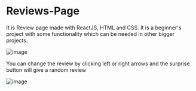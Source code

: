# Reviews-Page
It is Review page made with ReactJS, HTML and CSS. It is a beginner's project with some functionality which can be needed in other bigger projects. 

![image](https://user-images.githubusercontent.com/43779438/122469855-07c3ec00-cfdb-11eb-8448-c86ad0dc3b79.png)

You can change the review by clicking left or right arrows and the surprise button will give a random review

![image](https://user-images.githubusercontent.com/43779438/122470033-393cb780-cfdb-11eb-9830-cf17c1a1a022.png)
